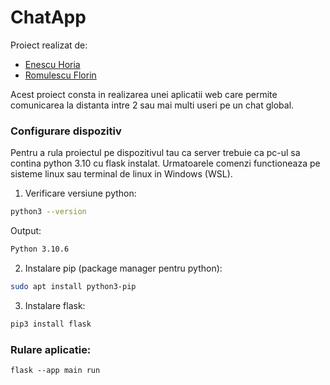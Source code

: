 
# ChatApp

Proiect realizat de:  
 * [Enescu Horia](https://github.com/HoriaTG)
 * [Romulescu Florin](https://github.com/florin-romulescu)

Acest proiect consta in realizarea unei aplicatii web care permite comunicarea la distanta intre 2 sau mai multi useri pe un chat global.

### Configurare dispozitiv

Pentru a rula proiectul pe dispozitivul tau ca server trebuie ca pc-ul sa contina python 3.10 cu flask instalat. Urmatoarele comenzi functioneaza pe sisteme linux sau terminal de linux in Windows (WSL).

1. Verificare versiune python:
```bash
python3 --version
```
Output:
```bash
Python 3.10.6
```

2. Instalare pip (package manager pentru python):
```bash
sudo apt install python3-pip
```

3. Instalare flask:
```bash
pip3 install flask
```

### Rulare aplicatie:

```
flask --app main run
```
